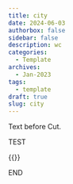```yaml
---
title: city
date: 2024-06-03
authorbox: false
sidebar: false
description: wc
categories:
  - Template
archives:
  - Jan-2023
tags:
  - template
draft: true
slug: city
---
```

Text before Cut.
<!--more-->
TEST

{{<city>}}

END

